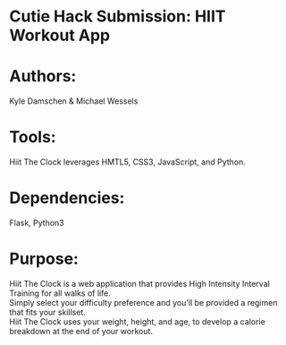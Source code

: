# Cutie Hack Submission: HIIT Workout App

# Authors:
Kyle Damschen & Michael Wessels

# Tools:
Hiit The Clock leverages HMTL5, CSS3, JavaScript, and Python.

# Dependencies:
Flask, Python3

# Purpose:
Hiit The Clock is a web application that provides High Intensity Interval Training for all walks of life. <br>
Simply select your difficulty preference and you'll be provided a regimen that fits your skillset. <br>
Hiit The Clock uses your weight, height, and age, to develop a calorie breakdown at the end of your workout.

